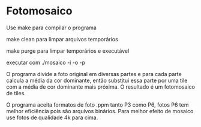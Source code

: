 # Fotomosaico


Use make para compilar o programa

make clean para limpar arquivos temporários 

make purge para limpar temporários e executável

executar com ./mosaico -i <Foto de entrada> -o <arquivo de saida> -p <diretorio de tiles>
  
  

O programa divide a foto original em diversas partes e para cada parte calcula a média da cor dominante, então substitui essa parte por uma tile com a média de cor 
dominante mais próxima. O resultado é um fotomosaico de tiles.
  
  
  
O programa aceita formatos de foto .ppm tanto P3 como P6, fotos P6 tem melhor eficiência pois são arquivos binários. 
Para melhor efeito de mosaico use fotos de qualidade 4k para cima.
